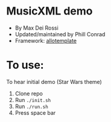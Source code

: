 # MusicXML demo

* By Max Dei Rossi
* Updated/maintained by Phill Conrad
* Framework: [allotemplate](https://github.com/AlloSphere-Research-Group/allotemplate/tree/master)

# To use:

To hear initial demo (Star Wars theme)

1. Clone repo
2. Run `./init.sh`
3. Run `./run.sh`
4. Press space bar

